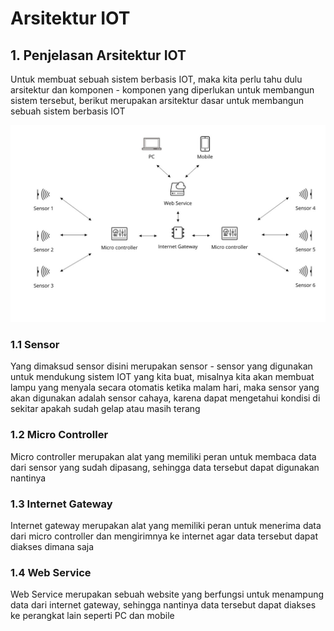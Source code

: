 # Arsitektur IOT

## 1. Penjelasan Arsitektur IOT

Untuk membuat sebuah sistem berbasis IOT, maka kita perlu tahu dulu arsitektur dan komponen - komponen yang diperlukan untuk membangun sistem tersebut, berikut merupakan arsitektur dasar untuk membangun sebuah sistem berbasis IOT

<img src="iot architecture.jpg" width="600">

### 1.1 Sensor

Yang dimaksud sensor disini merupakan sensor - sensor yang digunakan untuk mendukung sistem IOT yang kita buat, misalnya kita akan membuat lampu yang menyala secara otomatis ketika malam hari, maka sensor yang akan digunakan adalah sensor cahaya, karena dapat mengetahui kondisi di sekitar apakah sudah gelap atau masih terang

### 1.2 Micro Controller

Micro controller merupakan alat yang memiliki peran untuk membaca data dari sensor yang sudah dipasang, sehingga data tersebut dapat digunakan nantinya

### 1.3 Internet Gateway

Internet gateway merupakan alat yang memiliki peran untuk menerima data dari micro controller dan mengirimnya ke internet agar data tersebut dapat diakses dimana saja

### 1.4 Web Service

Web Service merupakan sebuah website yang berfungsi untuk menampung data dari internet gateway, sehingga nantinya data tersebut dapat diakses ke perangkat lain seperti PC dan mobile

